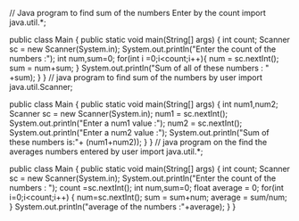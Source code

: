 // Java program to find sum of the numbers Enter by the count
import java.util.*;

public class Main {
    public static void main(String[] args) {
      int count;
      Scanner sc = new Scanner(System.in);
      System.out.println("Enter the count of the numbers :");
      int num,sum=0;
      for(int i =0;i<count;i++){
        num = sc.nextInt();
        sum = num+sum;
      }
      System.out.println("Sum of all of these numbers : " +sum);
  }
}
// java program to find sum of the numbers by user
import java.util.Scanner;

public class Main {
    public static void main(String[] args) 
    {
      int num1,num2;
      Scanner sc = new Scanner(System.in);
      num1 = sc.nextInt();
      System.out.println("Enter a num1 value :");
      num2 = sc.nextInt();
      System.out.println("Enter a num2 value :");
      System.out.println("Sum of these numbers is:"+ (num1+num2));
  }
}
// java program on the find the averages numbers entered by user
import java.util.*;

public class Main {
    public static void main(String[] args) {
      int count;
      Scanner sc = new Scanner(System.in);
      System.out.println("Enter the count of the numbers : ");
      count =sc.nextInt();
      int num,sum=0;
      float average = 0;
      for(int i=0;i<count;i++)
      {
        num=sc.nextInt();
        sum = sum+num;
        average = sum/num;
      }
      System.out.println("average of the numbers :"+average);
  }
}

